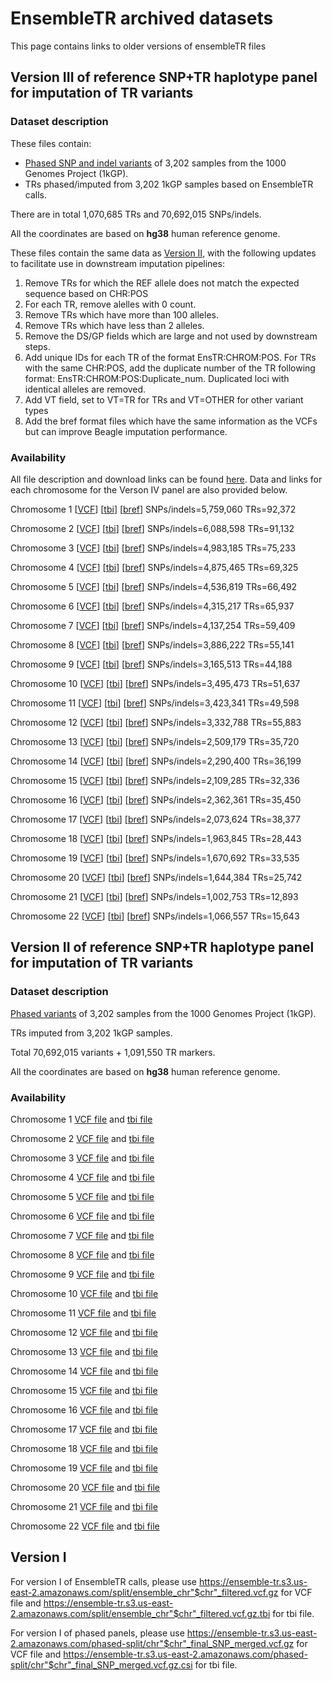 # EnsembleTR archived datasets

This page contains links to older versions of ensembleTR files

## Version III of reference SNP+TR haplotype panel for imputation of TR variants

### Dataset description
These files contain:
* [Phased SNP and indel variants](http://ftp.1000genomes.ebi.ac.uk/vol1/ftp/data_collections/1000G_2504_high_coverage/working/20220422_3202_phased_SNV_INDEL_SV/) of 3,202 samples from the 1000 Genomes Project (1kGP).
* TRs phased/imputed from 3,202 1kGP samples based on EnsembleTR calls.

There are in total 1,070,685 TRs and 70,692,015 SNPs/indels.

All the coordinates are based on **hg38** human reference genome.

These files contain the same data as [Version II](archive_ensembletr_datasets.md), with the following updates to facilitate use in downstream imputation pipelines:

1. Remove TRs for which the REF allele does not match the expected sequence based on CHR:POS
2. For each TR, remove alelles with 0 count.
3. Remove TRs which have more than 100 alleles.
4. Remove TRs which have less than 2 alleles.
5. Remove the DS/GP fields which are large and not used by downstream steps.
6. Add unique IDs for each TR of the format EnsTR:CHROM:POS. For TRs with the same CHR:POS, add the duplicate number of the TR following format: EnsTR:CHROM:POS:Duplicate_num. Duplicated loci with identical alleles are removed.
7. Add VT field, set to VT=TR for TRs and VT=OTHER for other variant types
8. Add the bref format files which have the same information as the VCFs but can improve Beagle imputation performance.

### Availability

All file description and download links can be found [here](https://ensemble-tr.s3.us-east-2.amazonaws.com/ensembletr-refpanel-v3/ensembletr_refpanel_3_readme.txt). Data and links for each chromosome for the Verson IV panel are also provided below.

Chromosome 1 [[VCF](https://ensemble-tr.s3.us-east-2.amazonaws.com/ensembletr-refpanel-v3/ensembletr_refpanel_v3_chr1.vcf.gz)] [[tbi](https://ensemble-tr.s3.us-east-2.amazonaws.com/ensembletr-refpanel-v3/ensembletr_refpanel_v3_chr1.vcf.gz.tbi)] [[bref](https://ensemble-tr.s3.us-east-2.amazonaws.com/ensembletr-refpanel-v3/ensembletr_refpanel_v3_chr1.bref3)] SNPs/indels=5,759,060 TRs=92,372

Chromosome 2 [[VCF](https://ensemble-tr.s3.us-east-2.amazonaws.com/ensembletr-refpanel-v3/ensembletr_refpanel_v3_chr2.vcf.gz)] [[tbi](https://ensemble-tr.s3.us-east-2.amazonaws.com/ensembletr-refpanel-v3/ensembletr_refpanel_v3_chr2.vcf.gz.tbi)] [[bref](https://ensemble-tr.s3.us-east-2.amazonaws.com/ensembletr-refpanel-v3/ensembletr_refpanel_v3_chr2.bref3)] SNPs/indels=6,088,598 TRs=91,132

Chromosome 3 [[VCF](https://ensemble-tr.s3.us-east-2.amazonaws.com/ensembletr-refpanel-v3/ensembletr_refpanel_v3_chr3.vcf.gz)] [[tbi](https://ensemble-tr.s3.us-east-2.amazonaws.com/ensembletr-refpanel-v3/ensembletr_refpanel_v3_chr3.vcf.gz.tbi)] [[bref](https://ensemble-tr.s3.us-east-2.amazonaws.com/ensembletr-refpanel-v3/ensembletr_refpanel_v3_chr3.bref3)] SNPs/indels=4,983,185 TRs=75,233

Chromosome 4 [[VCF](https://ensemble-tr.s3.us-east-2.amazonaws.com/ensembletr-refpanel-v3/ensembletr_refpanel_v3_chr4.vcf.gz)] [[tbi](https://ensemble-tr.s3.us-east-2.amazonaws.com/ensembletr-refpanel-v3/ensembletr_refpanel_v3_chr4.vcf.gz.tbi)] [[bref](https://ensemble-tr.s3.us-east-2.amazonaws.com/ensembletr-refpanel-v3/ensembletr_refpanel_v3_chr4.bref3)] SNPs/indels=4,875,465 TRs=69,325

Chromosome 5 [[VCF](https://ensemble-tr.s3.us-east-2.amazonaws.com/ensembletr-refpanel-v3/ensembletr_refpanel_v3_chr5.vcf.gz)] [[tbi](https://ensemble-tr.s3.us-east-2.amazonaws.com/ensembletr-refpanel-v3/ensembletr_refpanel_v3_chr5.vcf.gz.tbi)] [[bref](https://ensemble-tr.s3.us-east-2.amazonaws.com/ensembletr-refpanel-v3/ensembletr_refpanel_v3_chr5.bref3)] SNPs/indels=4,536,819 TRs=66,492

Chromosome 6 [[VCF](https://ensemble-tr.s3.us-east-2.amazonaws.com/ensembletr-refpanel-v3/ensembletr_refpanel_v3_chr6.vcf.gz)] [[tbi](https://ensemble-tr.s3.us-east-2.amazonaws.com/ensembletr-refpanel-v3/ensembletr_refpanel_v3_chr6.vcf.gz.tbi)] [[bref](https://ensemble-tr.s3.us-east-2.amazonaws.com/ensembletr-refpanel-v3/ensembletr_refpanel_v3_chr6.bref3)] SNPs/indels=4,315,217 TRs=65,937

Chromosome 7 [[VCF](https://ensemble-tr.s3.us-east-2.amazonaws.com/ensembletr-refpanel-v3/ensembletr_refpanel_v3_chr7.vcf.gz)] [[tbi](https://ensemble-tr.s3.us-east-2.amazonaws.com/ensembletr-refpanel-v3/ensembletr_refpanel_v3_chr7.vcf.gz.tbi)] [[bref](https://ensemble-tr.s3.us-east-2.amazonaws.com/ensembletr-refpanel-v3/ensembletr_refpanel_v3_chr7.bref3)] SNPs/indels=4,137,254 TRs=59,409

Chromosome 8 [[VCF](https://ensemble-tr.s3.us-east-2.amazonaws.com/ensembletr-refpanel-v3/ensembletr_refpanel_v3_chr8.vcf.gz)] [[tbi](https://ensemble-tr.s3.us-east-2.amazonaws.com/ensembletr-refpanel-v3/ensembletr_refpanel_v3_chr8.vcf.gz.tbi)] [[bref](https://ensemble-tr.s3.us-east-2.amazonaws.com/ensembletr-refpanel-v3/ensembletr_refpanel_v3_chr8.bref3)] SNPs/indels=3,886,222 TRs=55,141

Chromosome 9 [[VCF](https://ensemble-tr.s3.us-east-2.amazonaws.com/ensembletr-refpanel-v3/ensembletr_refpanel_v3_chr9.vcf.gz)] [[tbi](https://ensemble-tr.s3.us-east-2.amazonaws.com/ensembletr-refpanel-v3/ensembletr_refpanel_v3_chr9.vcf.gz.tbi)] [[bref](https://ensemble-tr.s3.us-east-2.amazonaws.com/ensembletr-refpanel-v3/ensembletr_refpanel_v3_chr9.bref3)] SNPs/indels=3,165,513 TRs=44,188

Chromosome 10 [[VCF](https://ensemble-tr.s3.us-east-2.amazonaws.com/ensembletr-refpanel-v3/ensembletr_refpanel_v3_chr10.vcf.gz)] [[tbi](https://ensemble-tr.s3.us-east-2.amazonaws.com/ensembletr-refpanel-v3/ensembletr_refpanel_v3_chr10.vcf.gz.tbi)] [[bref](https://ensemble-tr.s3.us-east-2.amazonaws.com/ensembletr-refpanel-v3/ensembletr_refpanel_v3_chr10.bref3)] SNPs/indels=3,495,473 TRs=51,637

Chromosome 11 [[VCF](https://ensemble-tr.s3.us-east-2.amazonaws.com/ensembletr-refpanel-v3/ensembletr_refpanel_v3_chr11.vcf.gz)] [[tbi](https://ensemble-tr.s3.us-east-2.amazonaws.com/ensembletr-refpanel-v3/ensembletr_refpanel_v3_chr11.vcf.gz.tbi)] [[bref](https://ensemble-tr.s3.us-east-2.amazonaws.com/ensembletr-refpanel-v3/ensembletr_refpanel_v3_chr11.bref3)] SNPs/indels=3,423,341 TRs=49,598

Chromosome 12 [[VCF](https://ensemble-tr.s3.us-east-2.amazonaws.com/ensembletr-refpanel-v3/ensembletr_refpanel_v3_chr12.vcf.gz)] [[tbi](https://ensemble-tr.s3.us-east-2.amazonaws.com/ensembletr-refpanel-v3/ensembletr_refpanel_v3_chr12.vcf.gz.tbi)] [[bref](https://ensemble-tr.s3.us-east-2.amazonaws.com/ensembletr-refpanel-v3/ensembletr_refpanel_v3_chr12.bref3)] SNPs/indels=3,332,788 TRs=55,883

Chromosome 13 [[VCF](https://ensemble-tr.s3.us-east-2.amazonaws.com/ensembletr-refpanel-v3/ensembletr_refpanel_v3_chr13.vcf.gz)] [[tbi](https://ensemble-tr.s3.us-east-2.amazonaws.com/ensembletr-refpanel-v3/ensembletr_refpanel_v3_chr13.vcf.gz.tbi)] [[bref](https://ensemble-tr.s3.us-east-2.amazonaws.com/ensembletr-refpanel-v3/ensembletr_refpanel_v3_chr13.bref3)] SNPs/indels=2,509,179 TRs=35,720

Chromosome 14 [[VCF](https://ensemble-tr.s3.us-east-2.amazonaws.com/ensembletr-refpanel-v3/ensembletr_refpanel_v3_chr14.vcf.gz)] [[tbi](https://ensemble-tr.s3.us-east-2.amazonaws.com/ensembletr-refpanel-v3/ensembletr_refpanel_v3_chr14.vcf.gz.tbi)] [[bref](https://ensemble-tr.s3.us-east-2.amazonaws.com/ensembletr-refpanel-v3/ensembletr_refpanel_v3_chr14.bref3)] SNPs/indels=2,290,400 TRs=36,199

Chromosome 15 [[VCF](https://ensemble-tr.s3.us-east-2.amazonaws.com/ensembletr-refpanel-v3/ensembletr_refpanel_v3_chr15.vcf.gz)] [[tbi](https://ensemble-tr.s3.us-east-2.amazonaws.com/ensembletr-refpanel-v3/ensembletr_refpanel_v3_chr15.vcf.gz.tbi)] [[bref](https://ensemble-tr.s3.us-east-2.amazonaws.com/ensembletr-refpanel-v3/ensembletr_refpanel_v3_chr15.bref3)] SNPs/indels=2,109,285 TRs=32,336

Chromosome 16 [[VCF](https://ensemble-tr.s3.us-east-2.amazonaws.com/ensembletr-refpanel-v3/ensembletr_refpanel_v3_chr16.vcf.gz)] [[tbi](https://ensemble-tr.s3.us-east-2.amazonaws.com/ensembletr-refpanel-v3/ensembletr_refpanel_v3_chr16.vcf.gz.tbi)] [[bref](https://ensemble-tr.s3.us-east-2.amazonaws.com/ensembletr-refpanel-v3/ensembletr_refpanel_v3_chr16.bref3)] SNPs/indels=2,362,361 TRs=35,450

Chromosome 17 [[VCF](https://ensemble-tr.s3.us-east-2.amazonaws.com/ensembletr-refpanel-v3/ensembletr_refpanel_v3_chr17.vcf.gz)] [[tbi](https://ensemble-tr.s3.us-east-2.amazonaws.com/ensembletr-refpanel-v3/ensembletr_refpanel_v3_chr17.vcf.gz.tbi)] [[bref](https://ensemble-tr.s3.us-east-2.amazonaws.com/ensembletr-refpanel-v3/ensembletr_refpanel_v3_chr17.bref3)] SNPs/indels=2,073,624 TRs=38,377

Chromosome 18 [[VCF](https://ensemble-tr.s3.us-east-2.amazonaws.com/ensembletr-refpanel-v3/ensembletr_refpanel_v3_chr18.vcf.gz)] [[tbi](https://ensemble-tr.s3.us-east-2.amazonaws.com/ensembletr-refpanel-v3/ensembletr_refpanel_v3_chr18.vcf.gz.tbi)] [[bref](https://ensemble-tr.s3.us-east-2.amazonaws.com/ensembletr-refpanel-v3/ensembletr_refpanel_v3_chr18.bref3)] SNPs/indels=1,963,845 TRs=28,443

Chromosome 19 [[VCF](https://ensemble-tr.s3.us-east-2.amazonaws.com/ensembletr-refpanel-v3/ensembletr_refpanel_v3_chr19.vcf.gz)] [[tbi](https://ensemble-tr.s3.us-east-2.amazonaws.com/ensembletr-refpanel-v3/ensembletr_refpanel_v3_chr19.vcf.gz.tbi)] [[bref](https://ensemble-tr.s3.us-east-2.amazonaws.com/ensembletr-refpanel-v3/ensembletr_refpanel_v3_chr19.bref3)] SNPs/indels=1,670,692 TRs=33,535

Chromosome 20 [[VCF](https://ensemble-tr.s3.us-east-2.amazonaws.com/ensembletr-refpanel-v3/ensembletr_refpanel_v3_chr20.vcf.gz)] [[tbi](https://ensemble-tr.s3.us-east-2.amazonaws.com/ensembletr-refpanel-v3/ensembletr_refpanel_v3_chr20.vcf.gz.tbi)] [[bref](https://ensemble-tr.s3.us-east-2.amazonaws.com/ensembletr-refpanel-v3/ensembletr_refpanel_v3_chr20.bref3)] SNPs/indels=1,644,384 TRs=25,742

Chromosome 21 [[VCF](https://ensemble-tr.s3.us-east-2.amazonaws.com/ensembletr-refpanel-v3/ensembletr_refpanel_v3_chr21.vcf.gz)] [[tbi](https://ensemble-tr.s3.us-east-2.amazonaws.com/ensembletr-refpanel-v3/ensembletr_refpanel_v3_chr21.vcf.gz.tbi)] [[bref](https://ensemble-tr.s3.us-east-2.amazonaws.com/ensembletr-refpanel-v3/ensembletr_refpanel_v3_chr21.bref3)] SNPs/indels=1,002,753 TRs=12,893

Chromosome 22 [[VCF](https://ensemble-tr.s3.us-east-2.amazonaws.com/ensembletr-refpanel-v3/ensembletr_refpanel_v3_chr22.vcf.gz)] [[tbi](https://ensemble-tr.s3.us-east-2.amazonaws.com/ensembletr-refpanel-v3/ensembletr_refpanel_v3_chr22.vcf.gz.tbi)] [[bref](https://ensemble-tr.s3.us-east-2.amazonaws.com/ensembletr-refpanel-v3/ensembletr_refpanel_v3_chr22.bref3)] SNPs/indels=1,066,557 TRs=15,643

## Version II of reference SNP+TR haplotype panel for imputation of TR variants

### Dataset description

[Phased variants](http://ftp.1000genomes.ebi.ac.uk/vol1/ftp/data_collections/1000G_2504_high_coverage/working/20220422_3202_phased_SNV_INDEL_SV/) of 3,202 samples from the 1000 Genomes Project (1kGP).

TRs imputed from 3,202 1kGP samples.

Total 70,692,015 variants + 1,091,550 TR markers.

All the coordinates are based on **hg38** human reference genome.

### Availability

Chromosome 1 [VCF file](https://ensemble-tr.s3.us-east-2.amazonaws.com/additional-phased-trs/chr1_final_SNP_merged_additional_TRs.vcf.gz) and [tbi file](https://ensemble-tr.s3.us-east-2.amazonaws.com/additional-phased-trs/chr1_final_SNP_merged_additional_TRs.vcf.gz.tbi)

Chromosome 2 [VCF file](https://ensemble-tr.s3.us-east-2.amazonaws.com/additional-phased-trs/chr2_final_SNP_merged_additional_TRs.vcf.gz) and [tbi file](https://ensemble-tr.s3.us-east-2.amazonaws.com/additional-phased-trs/chr2_final_SNP_merged_additional_TRs.vcf.gz.tbi)

Chromosome 3 [VCF file](https://ensemble-tr.s3.us-east-2.amazonaws.com/additional-phased-trs/chr3_final_SNP_merged_additional_TRs.vcf.gz) and [tbi file](https://ensemble-tr.s3.us-east-2.amazonaws.com/additional-phased-trs/chr3_final_SNP_merged_additional_TRs.vcf.gz.tbi)

Chromosome 4 [VCF file](https://ensemble-tr.s3.us-east-2.amazonaws.com/additional-phased-trs/chr4_final_SNP_merged_additional_TRs.vcf.gz) and [tbi file](https://ensemble-tr.s3.us-east-2.amazonaws.com/additional-phased-trs/chr4_final_SNP_merged_additional_TRs.vcf.gz.tbi)

Chromosome 5 [VCF file](https://ensemble-tr.s3.us-east-2.amazonaws.com/additional-phased-trs/chr5_final_SNP_merged_additional_TRs.vcf.gz) and [tbi file](https://ensemble-tr.s3.us-east-2.amazonaws.com/additional-phased-trs/chr5_final_SNP_merged_additional_TRs.vcf.gz.tbi)

Chromosome 6 [VCF file](https://ensemble-tr.s3.us-east-2.amazonaws.com/additional-phased-trs/chr6_final_SNP_merged_additional_TRs.vcf.gz) and [tbi file](https://ensemble-tr.s3.us-east-2.amazonaws.com/additional-phased-trs/chr6_final_SNP_merged_additional_TRs.vcf.gz.tbi)

Chromosome 7 [VCF file](https://ensemble-tr.s3.us-east-2.amazonaws.com/additional-phased-trs/chr7_final_SNP_merged_additional_TRs.vcf.gz) and [tbi file](https://ensemble-tr.s3.us-east-2.amazonaws.com/additional-phased-trs/chr7_final_SNP_merged_additional_TRs.vcf.gz.tbi)

Chromosome 8 [VCF file](https://ensemble-tr.s3.us-east-2.amazonaws.com/additional-phased-trs/chr8_final_SNP_merged_additional_TRs.vcf.gz) and [tbi file](https://ensemble-tr.s3.us-east-2.amazonaws.com/additional-phased-trs/chr8_final_SNP_merged_additional_TRs.vcf.gz.tbi)

Chromosome 9 [VCF file](https://ensemble-tr.s3.us-east-2.amazonaws.com/additional-phased-trs/chr9_final_SNP_merged_additional_TRs.vcf.gz) and [tbi file](https://ensemble-tr.s3.us-east-2.amazonaws.com/additional-phased-trs/chr9_final_SNP_merged_additional_TRs.vcf.gz.tbi)

Chromosome 10 [VCF file](https://ensemble-tr.s3.us-east-2.amazonaws.com/additional-phased-trs/chr10_final_SNP_merged_additional_TRs.vcf.gz) and [tbi file](https://ensemble-tr.s3.us-east-2.amazonaws.com/additional-phased-trs/chr10_final_SNP_merged_additional_TRs.vcf.gz.tbi)

Chromosome 11 [VCF file](https://ensemble-tr.s3.us-east-2.amazonaws.com/additional-phased-trs/chr11_final_SNP_merged_additional_TRs.vcf.gz) and [tbi file](https://ensemble-tr.s3.us-east-2.amazonaws.com/additional-phased-trs/chr11_final_SNP_merged_additional_TRs.vcf.gz.tbi)

Chromosome 12 [VCF file](https://ensemble-tr.s3.us-east-2.amazonaws.com/additional-phased-trs/chr12_final_SNP_merged_additional_TRs.vcf.gz) and [tbi file](https://ensemble-tr.s3.us-east-2.amazonaws.com/additional-phased-trs/chr12_final_SNP_merged_additional_TRs.vcf.gz.tbi)

Chromosome 13 [VCF file](https://ensemble-tr.s3.us-east-2.amazonaws.com/additional-phased-trs/chr13_final_SNP_merged_additional_TRs.vcf.gz) and [tbi file](https://ensemble-tr.s3.us-east-2.amazonaws.com/additional-phased-trs/chr13_final_SNP_merged_additional_TRs.vcf.gz.tbi)

Chromosome 14 [VCF file](https://ensemble-tr.s3.us-east-2.amazonaws.com/additional-phased-trs/chr14_final_SNP_merged_additional_TRs.vcf.gz) and [tbi file](https://ensemble-tr.s3.us-east-2.amazonaws.com/additional-phased-trs/chr14_final_SNP_merged_additional_TRs.vcf.gz.tbi)

Chromosome 15 [VCF file](https://ensemble-tr.s3.us-east-2.amazonaws.com/additional-phased-trs/chr15_final_SNP_merged_additional_TRs.vcf.gz) and [tbi file](https://ensemble-tr.s3.us-east-2.amazonaws.com/additional-phased-trs/chr15_final_SNP_merged_additional_TRs.vcf.gz.tbi)

Chromosome 16 [VCF file](https://ensemble-tr.s3.us-east-2.amazonaws.com/additional-phased-trs/chr16_final_SNP_merged_additional_TRs.vcf.gz) and [tbi file](https://ensemble-tr.s3.us-east-2.amazonaws.com/additional-phased-trs/chr16_final_SNP_merged_additional_TRs.vcf.gz.tbi)

Chromosome 17 [VCF file](https://ensemble-tr.s3.us-east-2.amazonaws.com/additional-phased-trs/chr17_final_SNP_merged_additional_TRs.vcf.gz) and [tbi file](https://ensemble-tr.s3.us-east-2.amazonaws.com/additional-phased-trs/chr17_final_SNP_merged_additional_TRs.vcf.gz.tbi)

Chromosome 18 [VCF file](https://ensemble-tr.s3.us-east-2.amazonaws.com/additional-phased-trs/chr18_final_SNP_merged_additional_TRs.vcf.gz) and [tbi file](https://ensemble-tr.s3.us-east-2.amazonaws.com/additional-phased-trs/chr18_final_SNP_merged_additional_TRs.vcf.gz.tbi)

Chromosome 19 [VCF file](https://ensemble-tr.s3.us-east-2.amazonaws.com/additional-phased-trs/chr19_final_SNP_merged_additional_TRs.vcf.gz) and [tbi file](https://ensemble-tr.s3.us-east-2.amazonaws.com/additional-phased-trs/chr19_final_SNP_merged_additional_TRs.vcf.gz.tbi)

Chromosome 20 [VCF file](https://ensemble-tr.s3.us-east-2.amazonaws.com/additional-phased-trs/chr20_final_SNP_merged_additional_TRs.vcf.gz) and [tbi file](https://ensemble-tr.s3.us-east-2.amazonaws.com/additional-phased-trs/chr20_final_SNP_merged_additional_TRs.vcf.gz.tbi)

Chromosome 21 [VCF file](https://ensemble-tr.s3.us-east-2.amazonaws.com/additional-phased-trs/chr21_final_SNP_merged_additional_TRs.vcf.gz) and [tbi file](https://ensemble-tr.s3.us-east-2.amazonaws.com/additional-phased-trs/chr21_final_SNP_merged_additional_TRs.vcf.gz.tbi)

Chromosome 22 [VCF file](https://ensemble-tr.s3.us-east-2.amazonaws.com/additional-phased-trs/chr22_final_SNP_merged_additional_TRs.vcf.gz) and [tbi file](https://ensemble-tr.s3.us-east-2.amazonaws.com/additional-phased-trs/chr22_final_SNP_merged_additional_TRs.vcf.gz.tbi)


## Version I

For version I of EnsembleTR calls, please use 
https://ensemble-tr.s3.us-east-2.amazonaws.com/split/ensemble_chr"$chr"_filtered.vcf.gz for VCF file and https://ensemble-tr.s3.us-east-2.amazonaws.com/split/ensemble_chr"$chr"_filtered.vcf.gz.tbi for tbi file.

For version I of phased panels, please use 
https://ensemble-tr.s3.us-east-2.amazonaws.com/phased-split/chr"$chr"_final_SNP_merged.vcf.gz for VCF file and https://ensemble-tr.s3.us-east-2.amazonaws.com/phased-split/chr"$chr"_final_SNP_merged.vcf.gz.csi for tbi file.
